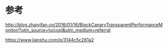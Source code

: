 
# 参考
http://blog.zhaiyifan.cn/2016/01/16/BlockCanaryTransparentPerformanceMonitor/?utm_source=tuicool&utm_medium=referral

https://www.jianshu.com/p/3144c5c261a2

